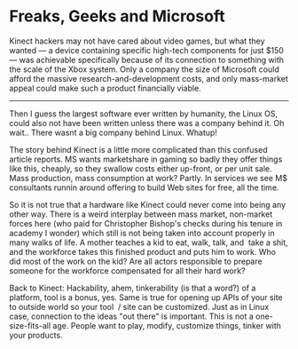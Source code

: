 # Freaks, Geeks and Microsoft

Kinect hackers may not have cared about video games, but what they
wanted — a device containing specific high-tech components for just
$150 — was achievable specifically because of its connection to
something with the scale of the Xbox system. Only a company the size
of Microsoft could afford the massive research-and-development costs,
and only mass-market appeal could make such a product financially
viable.

----

Then I guess the largest software ever written by humanity, the Linux OS, could also not have been written unless there was a company behind it. Oh wait.. There wasnt a big company behind Linux. Whatup! 

The story behind Kinect is a little more complicated than this confused article reports. MS wants marketshare in gaming so badly they offer things like this, cheaply, so they swallow costs either up-front, or per unit sale. Mass production, mass consumption at work? Partly. In services we see M$ consultants runnin around offering to build Web sites for free, all the time. 

So it is not true that a hardware like Kinect could never come into being any other way. There is a weird interplay between mass market, non-market forces here (who paid for Christopher Bishop's checks during his tenure in academy I wonder) which still is not being taken into account properly in many walks of life. A mother teaches a kid to eat, walk, talk, and  take a shit, and the workforce takes this finished product  and puts him to work. Who did most of the work on the kid? Are all actors responsible to prepare someone for the workforce compensated for all their hard work?

Back to Kinect: Hackability, ahem, tinkerability (is that a word?) of a platform, tool is a bonus, yes. Same is true for opening up APIs of your site to outside world so your tool  / site can be customized. Just as in Linux case, connection to the ideas "out there" is important. This is not a one-size-fits-all age. People want to play, modify, customize things, tinker with your products.  













